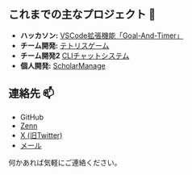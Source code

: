## これまでの主なプロジェクト 🌱

* **ハッカソン:** [VSCode拡張機能「Goal-And-Timer」](https://github.com/Sho-1189-ta/goal_and_timer2)
* **チーム開発:** [テトリスゲーム](https://github.com/Recursion-a-team-development/tetris)
* **チーム開発2** [CLIチャットシステム](https://github.com/Online-Chat-Messenger-TeamC/Online-Chat-Messenger)
* **個人開発:** [ScholarManage](https://github.com/smashblooms/ScholarManage)

## 連絡先 📫

* GitHub
* [Zenn](https://zenn.dev/fme)
* [X (旧Twitter)](https://x.com/smashblooms)
* [メール](mailto:emf0000b@gmail.com)

何かあれば気軽にご連絡ください。
